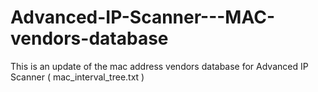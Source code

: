 # Advanced-IP-Scanner---MAC-vendors-database
This is an update of the mac address vendors database for Advanced IP Scanner  ( mac_interval_tree.txt )
